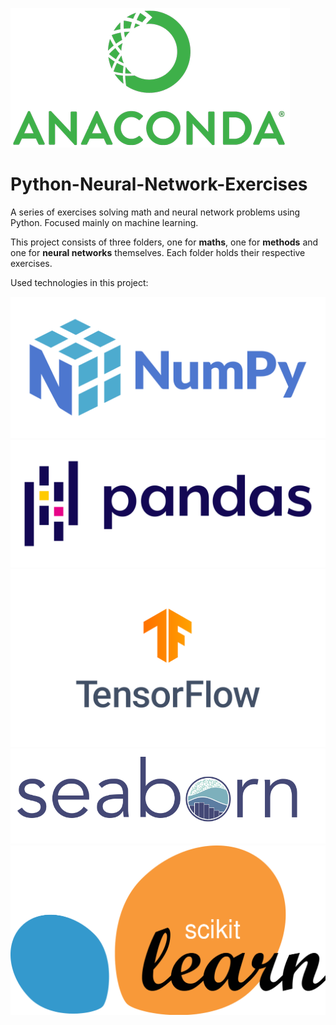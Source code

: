 ![Anaconda Logo](/res/Anaconda_Logo.png)

# Python-Neural-Network-Exercises

A series of exercises solving math and neural network problems using Python. Focused mainly on machine learning.

This project consists of three folders, one for <strong>maths</strong>, one for <strong>methods</strong> and one for
<strong>neural networks</strong> themselves. Each folder holds their respective exercises.

Used technologies in this project:

![Numpy Logo](/res/Numpy_Logo.png)
![Pandas Logo](/res/Pandas_Logo.png)
![Tensorflow Logo](/res/Tensorflow_Logo.png)
![Seaborn Logo](/res/Seaborn_Logo.png)
![Scikit Logo](/res/Scikit_Logo.png)
